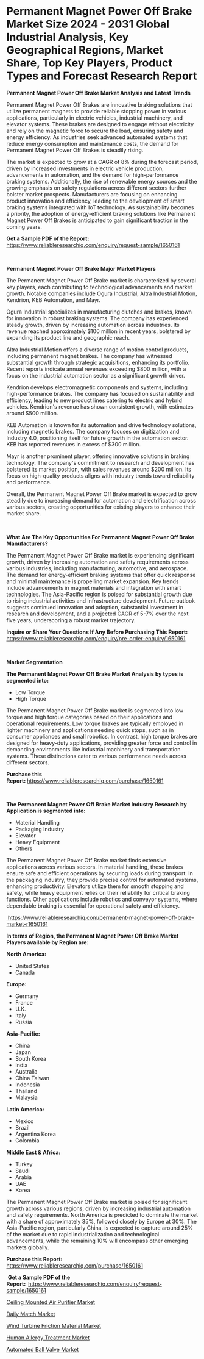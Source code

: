 <p><h1>Permanent Magnet Power Off Brake Market Size 2024 - 2031 Global Industrial Analysis, Key Geographical Regions, Market Share, Top Key Players, Product Types and Forecast Research Report</h1></p><p><strong>Permanent Magnet Power Off Brake Market Analysis and Latest Trends</strong></p>
<p><p>Permanent Magnet Power Off Brakes are innovative braking solutions that utilize permanent magnets to provide reliable stopping power in various applications, particularly in electric vehicles, industrial machinery, and elevator systems. These brakes are designed to engage without electricity and rely on the magnetic force to secure the load, ensuring safety and energy efficiency. As industries seek advanced automated systems that reduce energy consumption and maintenance costs, the demand for Permanent Magnet Power Off Brakes is steadily rising.</p><p>The market is expected to grow at a CAGR of 8% during the forecast period, driven by increased investments in electric vehicle production, advancements in automation, and the demand for high-performance braking systems. Additionally, the rise of renewable energy sources and the growing emphasis on safety regulations across different sectors further bolster market prospects. Manufacturers are focusing on enhancing product innovation and efficiency, leading to the development of smart braking systems integrated with IoT technology. As sustainability becomes a priority, the adoption of energy-efficient braking solutions like Permanent Magnet Power Off Brakes is anticipated to gain significant traction in the coming years.</p></p>
<p><strong>Get a Sample PDF of the Report:&nbsp;</strong> <a href="https://www.reliableresearchiq.com/enquiry/request-sample/1650161?utm_campaign=100&utm_medium=2&utm_source=Github&utm_content=ia&utm_term=26092024&utm_id=permanent-magnet-power-off-brake">https://www.reliableresearchiq.com/enquiry/request-sample/1650161</a></p>
<p>&nbsp;</p>
<p><strong>Permanent Magnet Power Off Brake Major Market Players</strong></p>
<p><p>The Permanent Magnet Power Off Brake market is characterized by several key players, each contributing to technological advancements and market growth. Notable companies include Ogura Industrial, Altra Industrial Motion, Kendrion, KEB Automation, and Mayr.</p><p>Ogura Industrial specializes in manufacturing clutches and brakes, known for innovation in robust braking systems. The company has experienced steady growth, driven by increasing automation across industries. Its revenue reached approximately $100 million in recent years, bolstered by expanding its product line and geographic reach.</p><p>Altra Industrial Motion offers a diverse range of motion control products, including permanent magnet brakes. The company has witnessed substantial growth through strategic acquisitions, enhancing its portfolio. Recent reports indicate annual revenues exceeding $800 million, with a focus on the industrial automation sector as a significant growth driver.</p><p>Kendrion develops electromagnetic components and systems, including high-performance brakes. The company has focused on sustainability and efficiency, leading to new product lines catering to electric and hybrid vehicles. Kendrion's revenue has shown consistent growth, with estimates around $500 million.</p><p>KEB Automation is known for its automation and drive technology solutions, including magnetic brakes. The company focuses on digitization and Industry 4.0, positioning itself for future growth in the automation sector. KEB has reported revenues in excess of $300 million.</p><p>Mayr is another prominent player, offering innovative solutions in braking technology. The company's commitment to research and development has bolstered its market position, with sales revenues around $200 million. Its focus on high-quality products aligns with industry trends toward reliability and performance.</p><p>Overall, the Permanent Magnet Power Off Brake market is expected to grow steadily due to increasing demand for automation and electrification across various sectors, creating opportunities for existing players to enhance their market share.</p></p>
<p>&nbsp;</p>
<p><strong>What Are The Key Opportunities For Permanent Magnet Power Off Brake Manufacturers?</strong></p>
<p><p>The Permanent Magnet Power Off Brake market is experiencing significant growth, driven by increasing automation and safety requirements across various industries, including manufacturing, automotive, and aerospace. The demand for energy-efficient braking systems that offer quick response and minimal maintenance is propelling market expansion. Key trends include advancements in magnet materials and integration with smart technologies. The Asia-Pacific region is poised for substantial growth due to rising industrial activities and infrastructure development. Future outlook suggests continued innovation and adoption, substantial investment in research and development, and a projected CAGR of 5-7% over the next five years, underscoring a robust market trajectory.</p></p>
<p><strong>Inquire or Share Your Questions If Any Before Purchasing This Report:</strong> <a href="https://www.reliableresearchiq.com/enquiry/pre-order-enquiry/1650161?utm_campaign=100&utm_medium=2&utm_source=Github&utm_content=ia&utm_term=26092024&utm_id=permanent-magnet-power-off-brake">https://www.reliableresearchiq.com/enquiry/pre-order-enquiry/1650161</a></p>
<p>&nbsp;</p>
<p><strong>Market Segmentation</strong></p>
<p><strong>The Permanent Magnet Power Off Brake Market Analysis by types is segmented into:</strong></p>
<p><ul><li>Low Torque</li><li>High Torque</li></ul></p>
<p><p>The Permanent Magnet Power Off Brake market is segmented into low torque and high torque categories based on their applications and operational requirements. Low torque brakes are typically employed in lighter machinery and applications needing quick stops, such as in consumer appliances and small robotics. In contrast, high torque brakes are designed for heavy-duty applications, providing greater force and control in demanding environments like industrial machinery and transportation systems. These distinctions cater to various performance needs across different sectors.</p></p>
<p><strong>Purchase this Report:&nbsp;</strong><a href="https://www.reliableresearchiq.com/purchase/1650161?utm_campaign=100&utm_medium=2&utm_source=Github&utm_content=ia&utm_term=26092024&utm_id=permanent-magnet-power-off-brake">https://www.reliableresearchiq.com/purchase/1650161</a></p>
<p>&nbsp;</p>
<p><strong>The Permanent Magnet Power Off Brake Market Industry Research by Application is segmented into:</strong></p>
<p><ul><li>Material Handling</li><li>Packaging Industry</li><li>Elevator</li><li>Heavy Equipment</li><li>Others</li></ul></p>
<p><p>The Permanent Magnet Power Off Brake market finds extensive applications across various sectors. In material handling, these brakes ensure safe and efficient operations by securing loads during transport. In the packaging industry, they provide precise control for automated systems, enhancing productivity. Elevators utilize them for smooth stopping and safety, while heavy equipment relies on their reliability for critical braking functions. Other applications include robotics and conveyor systems, where dependable braking is essential for operational safety and efficiency.</p></p>
<p><a href="https://www.reliableresearchiq.com/permanent-magnet-power-off-brake-market-r1650161?utm_campaign=100&utm_medium=2&utm_source=Github&utm_content=ia&utm_term=26092024&utm_id=permanent-magnet-power-off-brake">&nbsp;https://www.reliableresearchiq.com/permanent-magnet-power-off-brake-market-r1650161</a></p>
<p><strong>In terms of Region, the Permanent Magnet Power Off Brake Market Players available by Region are:</strong></p>
<p>
    <p> <strong> North America: </strong>
        <ul>
            <li>United States</li>
            <li>Canada</li>
        </ul>
        </p> 
    <p> <strong> Europe: </strong>
        <ul>
            <li>Germany</li>
            <li>France</li>
            <li>U.K.</li>
            <li>Italy</li>
            <li>Russia</li>
        </ul>
        </p> 
    <p> <strong> Asia-Pacific: </strong>
        <ul>
            <li>China</li>
            <li>Japan</li>
            <li>South Korea</li>
            <li>India</li>
            <li>Australia</li>
            <li>China Taiwan</li>
            <li>Indonesia</li>
            <li>Thailand</li>
            <li>Malaysia</li>
        </ul>
        </p> 
    <p> <strong> Latin America: </strong>
        <ul>
            <li>Mexico</li>
            <li>Brazil</li>
            <li>Argentina Korea</li>
            <li>Colombia</li>
        </ul>
        </p> 
    <p> <strong> Middle East & Africa: </strong>
        <ul>
            <li>Turkey</li>
            <li>Saudi</li>
            <li>Arabia</li>
            <li>UAE</li>
            <li>Korea</li>
        </ul>
    </p>
    </p>
<p><p>The Permanent Magnet Power Off Brake market is poised for significant growth across various regions, driven by increasing industrial automation and safety requirements. North America is predicted to dominate the market with a share of approximately 35%, followed closely by Europe at 30%. The Asia-Pacific region, particularly China, is expected to capture around 25% of the market due to rapid industrialization and technological advancements, while the remaining 10% will encompass other emerging markets globally.</p></p>
<p><strong>Purchase this Report: </strong><a href="https://www.reliableresearchiq.com/purchase/1650161?utm_campaign=100&utm_medium=2&utm_source=Github&utm_content=ia&utm_term=26092024&utm_id=permanent-magnet-power-off-brake">https://www.reliableresearchiq.com/purchase/1650161</a></p>
<p>&nbsp;<strong>Get a Sample PDF of the Report:&nbsp;&nbsp;</strong><a href="https://www.reliableresearchiq.com/enquiry/request-sample/1650161?utm_campaign=100&utm_medium=2&utm_source=Github&utm_content=ia&utm_term=26092024&utm_id=permanent-magnet-power-off-brake">https://www.reliableresearchiq.com/enquiry/request-sample/1650161</a></p>
<p><strong></strong></p>
<p><p><a href="https://issuu.com/reportprime-2/docs/ceiling-mounted-air-purifier-market_6c269452c26ac4?utm_campaign=100&utm_medium=2&utm_source=Github&utm_content=ia&utm_term=26092024&utm_id=permanent-magnet-power-off-brake">Ceiling Mounted Air Purifier Market</a></p><p><a href="https://issuu.com/reportprime-2/docs/daily-match-market-size-2030.pptx_f01d532ca4f947?utm_campaign=100&utm_medium=2&utm_source=Github&utm_content=ia&utm_term=26092024&utm_id=permanent-magnet-power-off-brake">Daily Match Market</a></p><p><a href="https://github.com/lambertr3e8v/Market-Research-Report-List-1/blob/main/wind-turbine-friction-material-market.md?utm_campaign=100&utm_medium=2&utm_source=Github&utm_content=ia&utm_term=26092024&utm_id=permanent-magnet-power-off-brake">Wind Turbine Friction Material Market</a></p><p><a href="https://github.com/WayneGriffin411/Market-Research-Report-List-1/blob/main/human-allergy-treatment-market.md?utm_campaign=100&utm_medium=2&utm_source=Github&utm_content=ia&utm_term=26092024&utm_id=permanent-magnet-power-off-brake">Human Allergy Treatment Market</a></p><p><a href="https://www.linkedin.com/pulse/automated-ball-valve-market-insights-product-type-application-5tuyf?trackingId=eOSP%2B1W8QPGY%2BWPbreS9rQ%3D%3D&utm_campaign=100&utm_medium=2&utm_source=Github&utm_content=ia&utm_term=26092024&utm_id=permanent-magnet-power-off-brake">Automated Ball Valve Market</a></p></p>